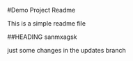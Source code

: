 #Demo Project Readme

This is a simple readme file

##HEADING sanmxagsk

just some changes in the updates branch


